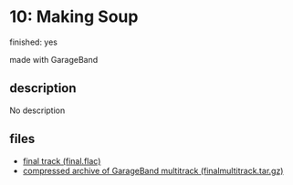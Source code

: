 # 10: Making Soup

finished: yes

made with GarageBand

## description

No description

## files
- [final track (final.flac)](files/final.flac)
- [compressed archive of GarageBand multitrack (finalmultitrack.tar.gz)](files/finalmultitrack.tar.gz)
